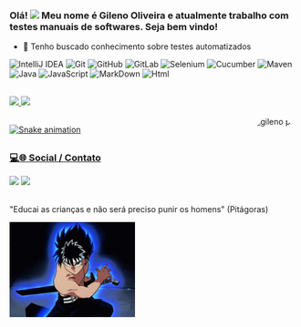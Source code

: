 ### Olá! <img src="https://media.giphy.com/media/hvRJCLFzcasrR4ia7z/giphy.gif" width="25px"></a> Meu nome é Gileno Oliveira e atualmente trabalho com testes manuais de softwares. Seja bem vindo!

- 🌱 Tenho buscado conhecimento sobre testes automatizados

![IntelliJ IDEA](https://img.shields.io/badge/-IntelliJ_IDEA-black?style=flat-square&logo=jetbrains)
![Git](https://img.shields.io/badge/-Git-black?style=flat-square&logo=git)
![GitHub](https://img.shields.io/badge/-GitHub-black?style=flat-square&logo=github)
![GitLab](https://img.shields.io/badge/-GitLab-black?style=flat-square&logo=gitlab)
![Selenium](https://img.shields.io/badge/-Selenium-black?style=flat-square&logo=selenium)
![Cucumber](https://img.shields.io/badge/-Cucumber-black?style=flat-square&logo=cucumber)
![Maven](https://img.shields.io/badge/-Maven-black?style=flat-badge&logo=apachemaven&logoColor=red)
![Java](https://img.shields.io/badge/-Java-black?style=flat-square&logo=java)
![JavaScript](https://img.shields.io/badge/-JavaScript-black?style=flat-square&logo=javascript)
![MarkDown](https://img.shields.io/badge/-MarkDown-black?style=flat-square&logo=markdown)
![Html](https://img.shields.io/badge/-Html-black?style=flat-square&logo=html5)

<br>

<div>
	<a href="https://github.com/gilenoOP">
	<img height="180em" src="https://github-readme-stats.vercel.app/api?username=gilenoOP&show_icons=true&theme=algolia&include_all_commits=true&count_private=true"/>
	<img height="180em" src="https://github-readme-stats.vercel.app/api/top-langs/?username=gilenoOP&layout=compact&langs_count=16&theme=algolia"/>
</div>

<div style="display: inline_block"><br>
  <img align="right" alt="gileno pic" height="150" style="border-radius:50px;" src="https://media.discordapp.net/attachments/639956127056134178/890373478988013628/Publicacoes_XXXXXXX.png?width=676&height=676">
</div>
  
![Snake animation](https://github.com/gilenoOP/gilenoOP/blob/output/github-contribution-grid-snake.svg)

  ##
 
<h3>💻🌐 Social / Contato <br></h3> 
<div> 
  <a href="https://www.linkedin.com/in/gileno-oliveira-pinto-01286a33" target="_blank"><img src="https://img.shields.io/badge/-LinkedIn-%230077B5?style=for-the-badge&logo=linkedin&logoColor=white" target="_blank"></a>
  <a href = "mailto:gileno.op@gmail.com"><img src="https://img.shields.io/badge/-Gmail-D14836?style=for-the-badge&logo=gmail&logoColor=white" target="_blank"></a>
</div>

<br>

"Educai as crianças e não será preciso punir os homens" (Pitágoras)

<img src="https://github.com/gilenoOP/gilenoOP/blob/main/hiei-yu-yu-hakusho.gif" width="220">
